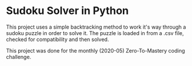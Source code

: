 # Sudoku Solver in Python

This project uses a simple backtracking method to work it's way through a sudoku puzzle in order to solve it. The puzzle is loaded in from a .csv file, checked for compatibility and then solved.

This project was done for the monthly (2020-05) Zero-To-Mastery coding challenge.

